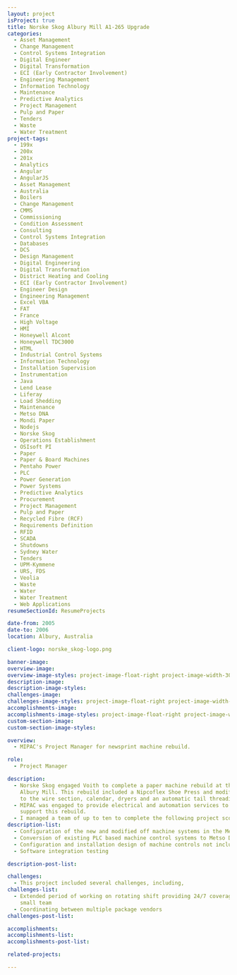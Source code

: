 ```yaml
---
layout: project
isProject: true
title: Norske Skog Albury Mill A1-265 Upgrade
categories:
  - Asset Management
  - Change Management
  - Control Systems Integration
  - Digital Engineer
  - Digital Transformation
  - ECI (Early Contractor Involvement)
  - Engineering Management
  - Information Technology
  - Maintenance
  - Predictive Analytics
  - Project Management
  - Pulp and Paper
  - Tenders
  - Waste
  - Water Treatment
project-tags:
  - 199x
  - 200x
  - 201x
  - Analytics
  - Angular
  - AngularJS
  - Asset Management
  - Australia
  - Boilers
  - Change Management
  - CMMS
  - Commissioning
  - Condition Assessment
  - Consulting
  - Control Systems Integration
  - Databases
  - DCS
  - Design Management
  - Digital Engineering
  - Digital Transformation
  - District Heating and Cooling
  - ECI (Early Contractor Involvement)
  - Engineer Design
  - Engineering Management
  - Excel VBA
  - FAT
  - France
  - High Voltage
  - HMI
  - Honeywell Alcont
  - Honeywell TDC3000
  - HTML
  - Industrial Control Systems
  - Information Technology
  - Installation Supervision
  - Instrumentation
  - Java
  - Lend Lease
  - Liferay
  - Load Shedding
  - Maintenance
  - Metso DNA
  - Mondi Paper
  - Nodejs
  - Norske Skog
  - Operations Establishment
  - OSIsoft PI
  - Paper
  - Paper & Board Machines
  - Pentaho Power
  - PLC
  - Power Generation
  - Power Systems
  - Predictive Analytics
  - Procurement
  - Project Management
  - Pulp and Paper
  - Recycled Fibre (RCF)
  - Requirements Definition
  - RFID
  - SCADA
  - Shutdowns
  - Sydney Water
  - Tenders
  - UPM-Kymmene
  - URS, FDS
  - Veolia
  - Waste
  - Water
  - Water Treatment
  - Web Applications
resumeSectionId: ResumeProjects

date-from: 2005
date-to: 2006
location: Albury, Australia

client-logo: norske_skog-logo.png

banner-image:
overview-image:
overview-image-styles: project-image-float-right project-image-width-30
description-image:
description-image-styles:
challenges-image:
challenges-image-styles: project-image-float-right project-image-width-40
accomplishments-image:
accomplishments-image-styles: project-image-float-right project-image-width-40
custom-section-image:
custom-section-image-styles:

overview:
  - MIPAC's Project Manager for newsprint machine rebuild.

role:
  - Project Manager

description:
  - Norske Skog engaged Voith to complete a paper machine rebuild at their
    Albury Mill. This rebuild included a Nipcoflex Shoe Press and modifications
    to the wire section, calendar, dryers and an automatic tail threading system.
  - MIPAC was engaged to provide electrical and automation services to
    support this rebuild.
  - I managed a team of up to ten to complete the following project scope,
description-list:
  - Configuration of the new and modified off machine systems in the Metso DNA DCS.
  - Conversion of existing PLC based machine control systems to Metso DNA control (dryer fabric conditioners, tail threading, lube oil monitoring system)
  - Configuration and installation design of machine controls not included in the turn key delivery. (Calendar and Reel tail Threading, Calendar modifications)
  - Software integration testing

description-post-list:

challenges:
  - This project included several challenges, including,
challenges-list:    
  - Extended period of working on rotating shift providing 24/7 coverage with a
    small team
  - Coordinating between multiple package vendors
challenges-post-list:    

accomplishments:
accomplishments-list:    
accomplishments-post-list:    

related-projects:

---
```

